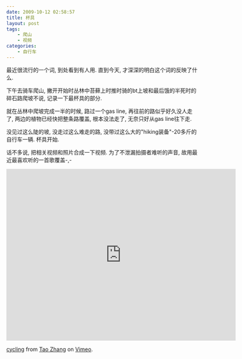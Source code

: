 ```yaml
---
date: 2009-10-12 02:58:57
title: 杯具
layout: post
tags:
    - 爬山
    - 视频
categories:
    - 自行车
---
```

最近很流行的一个词, 到处看到有人用. 直到今天, 才深深的明白这个词的反映了什么.

下午去骑车爬山, 撇开开始时丛林中苔藓上时推时骑的bt上坡和最后饿的半死时的碎石路爬坡不说, 记录一下最杯具的部分.

就在丛林中爬坡完成一半的时候, 路过一个gas line, 再往前的路似乎好久没人走了, 两边的植物已经快把整条路覆盖, 根本没法走了, 无奈只好从gas line往下走.

没见过这么陡的坡, 没走过这么难走的路, 没带过这么大的"hiking装备"-20多斤的自行车一辆. 杯具开始.

话不多说, 把相关视频和照片合成一下视频. 为了不泄漏拍摄者难听的声音, 故用最近最喜欢听的一首歌覆盖-,-

<iframe src="http://player.vimeo.com/video/7020139?title=0&amp;byline=0&amp;portrait=0&amp;color=ffffff" width="600" height="450" frameborder="0" webkitAllowFullScreen mozallowfullscreen allowFullScreen></iframe> <p><a href="http://vimeo.com/7020139">cycling</a> from <a href="http://vimeo.com/tzh">Tao Zhang</a> on <a href="http://vimeo.com">Vimeo</a>.</p>
